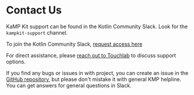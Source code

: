 # Contact Us

KaMP Kit support can be found in the Kotlin Community Slack. Look for the `kampkit-support` channel.

To join the Kotlin Community Slack, [request access here](http://slack.kotlinlang.org/)

For direct assistance, please [reach out to Touchlab](https://go.touchlab.co/contactkamp) to discuss support options.

If you find any bugs or issues in with project, you can create an issue in
the [GitHub repository](https://github.com/touchlab/KaMPKit), but please don't mistake it with general KMP helpline. You
can get answers for general questions in Slack.
